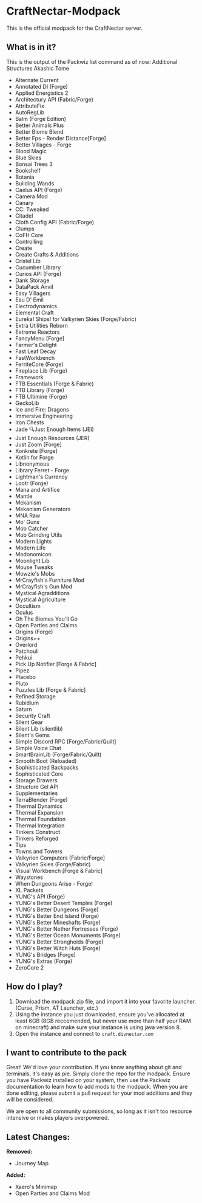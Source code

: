 # CraftNectar-Modpack

This is the official modpack for the CraftNectar server.

## What is in it?

This is the output of the Packwiz list command as of now:
Additional Structures
Akashic Tome
- Alternate Current
- Annotated DI (Forge)
- Applied Energistics 2
- Architectury API (Fabric/Forge)
- AttributeFix
- AutoRegLib
- Balm (Forge Edition)
- Better Animals Plus
- Better Biome Blend
- Better Fps - Render Distance[Forge]
- Better Villages - Forge
- Blood Magic 
- Blue Skies
- Bonsai Trees 3
- Bookshelf
- Botania
- Building Wands
- Caelus API (Forge)
- Camera Mod
- Canary
- CC: Tweaked
- Citadel
- Cloth Config API (Fabric/Forge)
- Clumps
- CoFH Core
- Controlling
- Create
- Create Crafts & Additions
- Cristel Lib
- Cucumber Library
- Curios API (Forge)
- Dank Storage
- DataPack Anvil
- Easy Villagers
- Eau D' Emil
- Electrodynamics
- Elemental Craft
- Eureka! Ships! for Valkyrien Skies (Forge/Fabric)
- Extra Utilities Reborn
- Extreme Reactors
- FancyMenu [Forge]
- Farmer's Delight
- Fast Leaf Decay
- FastWorkbench
- FerriteCore (Forge)
- Fireplace Lib (Forge)
- Framework
- FTB Essentials (Forge & Fabric)
- FTB Library (Forge)
- FTB Ultimine (Forge)
- GeckoLib
- Ice and Fire: Dragons
- Immersive Engineering
- Iron Chests
- Jade 🔍Just Enough Items (JEI)
- Just Enough Resources (JER)
- Just Zoom [Forge]
- Konkrete [Forge]
- Kotlin for Forge
- Libnonymous
- Library Ferret - Forge
- Lightman's Currency
- Lootr (Forge)
- Mana and Artifice
- Mantle
- Mekanism
- Mekanism Generators
- MNA Raw
- Mo' Guns
- Mob Catcher
- Mob Grinding Utils
- Modern  Lights
- Modern Life
- Modonomicon
- Moonlight Lib
- Mouse Tweaks
- Mowzie's Mobs
- MrCrayfish's Furniture Mod
- MrCrayfish's Gun Mod
- Mystical Agradditions
- Mystical Agriculture
- Occultism
- Oculus
- Oh The Biomes You'll Go
- Open Parties and Claims
- Origins (Forge)
- Origins++
- Overlord
- Patchouli
- Pehkui
- Pick Up Notifier [Forge & Fabric]
- Pipez
- Placebo
- Pluto
- Puzzles Lib [Forge & Fabric]
- Refined Storage
- Rubidium
- Saturn
- Security Craft
- Silent Gear
- Silent Lib (silentlib)
- Silent's Gems
- Simple Discord RPC [Forge/Fabric/Quilt]
- Simple Voice Chat
- SmartBrainLib (Forge/Fabric/Quilt)
- Smooth Boot (Reloaded)
- Sophisticated Backpacks
- Sophisticated Core
- Storage Drawers
- Structure Gel API
- Supplementaries
- TerraBlender (Forge)
- Thermal Dynamics
- Thermal Expansion
- Thermal Foundation
- Thermal Integration
- Tinkers Construct
- Tinkers Reforged
- Tips
- Towns and Towers
- Valkyrien Computers [Fabric/Forge]
- Valkyrien Skies (Forge/Fabric)
- Visual Workbench [Forge & Fabric]
- Waystones
- When Dungeons Arise - Forge!
- XL Packets
- YUNG's API (Forge)
- YUNG's Better Desert Temples (Forge)
- YUNG's Better Dungeons (Forge)
- YUNG's Better End Island (Forge)
- YUNG's Better Mineshafts (Forge)
- YUNG's Better Nether Fortresses (Forge)
- YUNG's Better Ocean Monuments (Forge)
- YUNG's Better Strongholds (Forge)
- YUNG's Better Witch Huts (Forge)
- YUNG's Bridges (Forge)
- YUNG's Extras (Forge)
- ZeroCore 2



## How do I play?

1. Download the modpack zip file, and import it into your favorite launcher. (Curse, Prism, AT Launcher, etc.)
2. Using the instance you just downloaded, ensure you've allocated at least 6GB (8GB reccomended, but never use more than half your RAM on minecraft) and make sure your instance is using java version 8.
3. Open the instance and connect to `craft.divnectar.com`

## I want to contribute to the pack

Great! We'd love your contribution. If you know anything about git and terminals, it's easy as pie. Simply clone the repo for the modpack. Ensure you have Packwiz installed on your system, then use the Packwiz documentation to learn how to add mods to the modpack. When you are done editing, please submit a pull request for your mod additions and they will be considered.

We are open to all community submissions, so long as it isn't too resource intensive or makes players overpowered.

## Latest Changes:

**Removed:**
- Journey Map

**Added:**
- Xaero's Minimap
- Open Parties and Claims Mod
